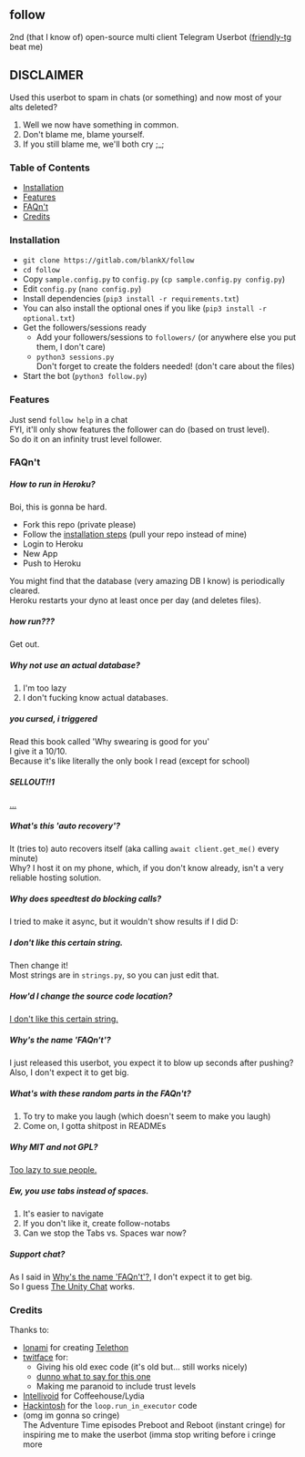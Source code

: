 ## follow

2nd (that I know of) open-source multi client Telegram Userbot ([friendly-tg](https://github.com/friendly-telegram/friendly-telegram) beat me)

## DISCLAIMER

Used this userbot to spam in chats (or something) and now most of your alts deleted?
1. Well we now have something in common.
2. Don't blame me, blame yourself.
3. If you still blame me, we'll both cry ;_;

### Table of Contents

- [Installation](#installation)
- [Features](#features)
- [FAQn't](#faqnt)
- [Credits](#credits)

### Installation

- `git clone https://gitlab.com/blankX/follow`
- `cd follow`
- Copy `sample.config.py` to `config.py` (`cp sample.config.py config.py`)
- Edit `config.py` (`nano config.py`)
- Install dependencies (`pip3 install -r requirements.txt`)
- You can also install the optional ones if you like (`pip3 install -r optional.txt`)
- Get the followers/sessions ready
  - Add your followers/sessions to `followers/` (or anywhere else you put them, I don't care)
  - `python3 sessions.py`  
    Don't forget to create the folders needed! (don't care about the files)
- Start the bot (`python3 follow.py`)

### Features

Just send `follow help` in a chat  
FYI, it'll only show features the follower can do (based on trust level).  
So do it on an infinity trust level follower.

### FAQn't

##### How to run in Heroku?

Boi, this is gonna be hard.

- Fork this repo (private please)
- Follow the [installation steps](#installation) (pull your repo instead of mine)
- Login to Heroku
- New App
- Push to Heroku  

You might find that the database (very amazing DB I know) is periodically cleared.  
Heroku restarts your dyno at least once per day (and deletes files).

##### how run???

Get out.

##### Why not use an actual database?

1. I'm too lazy
2. I don't fucking know actual databases.

##### you cursed, i triggered

Read this book called 'Why swearing is good for you'  
I give it a 10/10.  
Because it's like literally the only book I read (except for school)

##### SELLOUT!!1

[...](#how-run)

##### What's this 'auto recovery'?

It (tries to) auto recovers itself (aka calling `await client.get_me()` every minute)  
Why? I host it on my phone, which, if you don't know already, isn't a very reliable hosting solution.

##### Why does speedtest do blocking calls?

I tried to make it async, but it wouldn't show results if I did D:

##### I don't like this certain string.

Then change it!  
Most strings are in `strings.py`, so you can just edit that.

##### How'd I change the source code location?

[I don't like this certain string.](#i-dont-like-this-certain-string)

##### Why's the name 'FAQn't'?

I just released this userbot, you expect it to blow up seconds after pushing?  
Also, I don't expect it to get big.

##### What's with these random parts in the FAQn't?

1. To try to make you laugh (which doesn't seem to make you laugh)
2. Come on, I gotta shitpost in READMEs

##### Why MIT and not GPL?

[Too lazy to sue people.](https://t.me/UserbotSpamChat/121)

##### Ew, you use tabs instead of spaces.

1. It's easier to navigate
2. If you don't like it, create follow-notabs
3. Can we stop the Tabs vs. Spaces war now?

##### Support chat?

As I said in [Why's the name 'FAQn't'?](#whys-the-name-faqnt), I don't expect it to get big.  
So I guess [The Unity Chat](https://t.me/TheUnityChat) works. 

### Credits

Thanks to:
- [lonami](https://lonami.dev) for creating [Telethon](https://github.com/lonamiwebs/Telethon)
- [twitface](https://t.me/twitface) for:
  - Giving his old exec code (it's old but... still works nicely)
  - [dunno what to say for this one](https://t.me/UserbotTestingSpam/581584)
  - Making me paranoid to include trust levels
- [Intellivoid](https://intellivoid.info) for Coffeehouse/Lydia
- [Hackintosh](https://t.me/hackintosh5) for the `loop.run_in_executor` code
- (omg im gonna so cringe)  
  The Adventure Time episodes Preboot and Reboot (instant cringe) for inspiring me to make the userbot (imma stop writing before i cringe more
